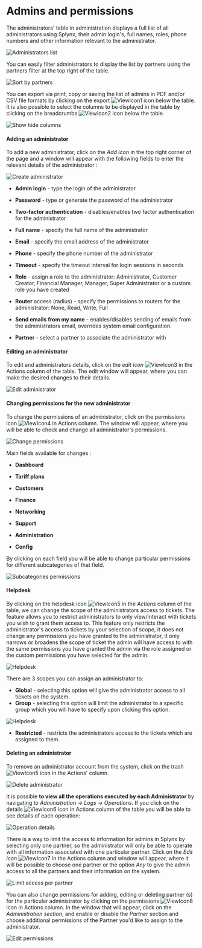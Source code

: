 Admins and permissions
======================

The administrators' table in administration displays a full list of all administrators using Splynx, their admin login's, full names, roles, phone numbers and other information relevant to the administrator.

![Administrators list](admin_list.png)

You can easily filter administrators to display the list by partners using the partners filter at the top right of the table.

![Sort by partners](partner.png)

You can export via print, copy or saving the list of admins in PDF and/or CSV file formats by clicking on the export <icon class="image-icon">![ViewIcon1](view_icon1.png)</icon> icon below the table. It is also possible to select the columns to be displayed in the table by clicking on the breadcrumbs <icon class="image-icon">![ViewIcon2](view_icon2.png)</icon> icon below the table.

![Show hide columns](show_hide_columns.png)


#### Adding an administrator
To add a new administrator, click on the *Add icon* in the top right corner of the page and a window will appear with the following fields to enter the relevant details of the administrator :

![Create administrator](create_administrator2.png)

* **Admin login** - type the login of the administrator


* **Password** - type or generate the password of the administrator


* **Two-factor authentication** - disables/enables two factor authentication for the administrator  


* **Full name** - specify the full name of the administrator


* **Email** - specify the email address of the administrator


* **Phone** - specify the phone number of the administrator


* **Timeout** - specify the timeout interval for login sessions in seconds


* **Role** - assign a role to the administrator: Administrator, Customer Creator, Financial Manager, Manager, Super Administrator or a custom role you have created


* **Router** access (radius) - specify the permissions to routers for the administrator: None, Read, Write, Full

* **Send emails from my name** - enables/disables sending of emails from the administrators email, overrides system email configuration.

* **Partner** - select a partner to associate the administrator with


#### Editing an administrator
To edit and administrators details, click on the *edit icon* <icon class="image-icon">![ViewIcon3](view_icon3.png)</icon> in the Actions column of the table. The edit window will appear, where you can make the desired changes to their details.

![Edit administrator](edit.png)


#### Changing permissions for the new administrator
To change the permissions of an administrator, click on the permissions icon <icon class="image-icon">![ViewIcon4](view_icon4.png)</icon> in Actions column. The window will appear, where you will be able to check and change all administrator's permissions.

![Change permissions](perm.png)

Main fields available for changes :

* **Dashboard**


* **Tariff plans**


* **Customers**


* **Finance**


* **Networking**


* **Support**


* **Administration**


* **Config**

By clicking on each field you will be able to change particular permissions for different subcategories of that field.

![Subcategories permissions](perm2.png)

#### Helpdesk

By clicking on the helpdesk icon <icon class="image-icon">![ViewIcon5](helpdeski.png)</icon> in the *Actions* column of the table, we can change the scope of the administrators access to tickets. The feature allows you to restrict administrators to only view/interact with tickets you wish to grant them access to. This feature only restricts the administrator's access to tickets by your selection of scope, it does not change any permissions you have granted to the administrator, it only narrows or broadens the scope of ticket the admin will have access to with the same permissions you have granted the admin via the role assigned or the custom permissions you have selected for the admin.

![Helpdesk](helpdesk.png)

There are 3 scopes you can assign an administrator to:

* **Global** - selecting this option will give the administrator access to all tickets on the system.
* **Group** - selecting this option will limit the administrator to a specific group which you will have to specify upon clicking this option.

![Helpdesk](helpdesk1.png)


* **Restricted** - restricts the administrators access to the tickets which are assigned to them.


#### Deleting an administrator
To remove an administrator account from the system, click on the trash <icon class="image-icon">![ViewIcon5](view_icon5.png)</icon> icon in the Actions' column.

![Delete administrator](del1.png)

It is possible **to view all the operations executed by each Administrator** by navigating to *Administration → Logs → Operations*. If you click on the details <icon class="image-icon">![ViewIcon6](view_icon6.png)</icon> icon in Actions column of the table you will be able to see details of each operation:

![Operation details](operation_details.png)

There is a way to limit the access to information for admins in Splynx by selecting only one partner, so the administrator will only be able to operate with all information associated with one particular partner. Click on the  *Edit icon* <icon class="image-icon">![ViewIcon7](view_icon7.png)</icon> in the Actions column and window will appear, where it will be possible to choose one partner or the option *Any* to give the admin access to all the partners and their information on the system.

![Limit access per partner](del2.png)

You can also change permissions for adding, editing or deleting partner (s) for the particular administrator by clicking on the permissions <icon class="image-icon">![ViewIcon8](view_icon8.png)</icon> icon in Actions column. In the window that will appear, click on the *Administration section*, and enable or disable the *Partner* section and choose additional permissions of the Partner you'd like to assign to the administrator.

![Edit permissions](del3.png)
